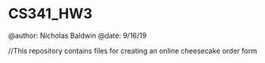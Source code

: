 # CS341_HW3
@author: Nicholas Baldwin
@date: 9/16/19

//This repository contains files for creating an online cheesecake order form
